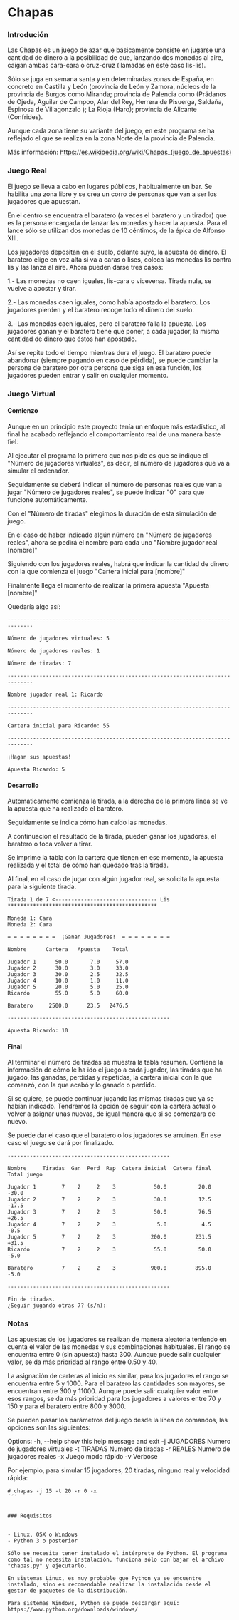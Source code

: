 Chapas
======



### Introdución

Las Chapas es un juego de azar que básicamente consiste en jugarse una cantidad de dinero a la posibilidad de que, lanzando dos monedas al aire, caigan ambas cara-cara o cruz-cruz (llamadas en este caso lis-lis).

Sólo se juga en semana santa y en determinadas zonas de España, en concreto  en Castilla y León (provincia de León y Zamora, núcleos de la provincia de Burgos como Miranda; provincia de Palencia como (Prádanos de Ojeda, Aguilar de Campoo, Alar del Rey, Herrera de Pisuerga, Saldaña, Espinosa de Villagonzalo ); La Rioja (Haro); provincia de Alicante (Confrides).

Aunque cada zona tiene su variante del juego, en este programa se ha reflejado el que se realiza en la zona Norte de la provincia de Palencia.

Más información:
https://es.wikipedia.org/wiki/Chapas_(juego_de_apuestas)



### Juego Real

El juego se lleva a cabo en lugares públicos, habitualmente un bar. Se habilita una zona libre y se crea un corro de personas que van a ser los jugadores que apuestan.

En el centro se encuentra el baratero (a veces el baratero y un tirador) que es la persona encargada de lanzar las monedas y hacer la apuesta. Para el lance sólo se utilizan dos monedas de 10 céntimos, de la épica de Alfonso XIII.

Los jugadores depositan en el suelo, delante suyo, la apuesta de dinero. El baratero elige en voz alta si va a caras o lises, coloca las monedas lis contra lis y las lanza al aire. Ahora pueden darse tres casos:

1.- Las monedas no caen iguales, lis-cara o viceversa. Tirada nula, se vuelve a apostar y tirar.

2.- Las monedas caen iguales, como había apostado el baratero. Los jugadores pierden y el baratero recoge todo el dinero del suelo.

3.- Las monedas caen iguales, pero el baratero falla la apuesta. Los jugadores ganan y el baratero tiene que poner, a cada jugador, la misma cantidad de dinero que éstos han apostado.

Así se repite todo el tiempo mientras dura el juego. El baratero puede  abandonar (siempre pagando en caso de pérdida), se puede cambiar la persona de baratero por otra persona que siga en esa función, los jugadores pueden entrar y salir en cualquier momento.



### Juego Virtual



#### Comienzo

Aunque en un principio este proyecto tenía un enfoque más estadístico, al final ha acabado reflejando el comportamiento real de una manera baste fiel.

Al ejecutar el programa lo primero que nos pide es que se indique el "Número de jugadores virtuales", es decir, el número de jugadores que va a simular el ordenador.

Seguidamente se deberá indicar el número de personas reales que van a jugar "Número de jugadores reales", se puede indicar "0" para que funcione automáticamente.

Con el "Número de tiradas" elegimos la duración de esta simulación de juego. 

En el caso de haber indicado algún número en "Número de jugadores reales", ahora se pedirá el nombre para cada uno "Nombre jugador real [nombre]"

Siguiendo con los jugadores reales, habrá que indicar la cantidad de dinero con la que comienza el juego "Cartera inicial para [nombre]"

Finalmente llega el momento de realizar la primera apuesta "Apuesta [nombre]"

Quedaría algo así:
```
------------------------------------------------------------------------------

Número de jugadores virtuales: 5

Número de jugadores reales: 1

Número de tiradas: 7

------------------------------------------------------------------------------

Nombre jugador real 1: Ricardo

------------------------------------------------------------------------------

Cartera inicial para Ricardo: 55

------------------------------------------------------------------------------

¡Hagan sus apuestas!

Apuesta Ricardo: 5
```



#### Desarrollo

Automaticamente comienza la tirada, a la derecha de la primera línea se ve la apuesta que ha realizado el baratero.

Seguidamente se indica cómo han caído las monedas.

A continuación el resultado de la tirada, pueden ganar los jugadores, el baratero o toca volver a tirar.

Se imprime la tabla con la cartera que tienen en ese momento, la apuesta realizada y el total de cómo han quedado tras la tirada.

Al final, en el caso de jugar con algún jugador real, se solicita la apuesta para la siguiente tirada.

```
Tirada 1 de 7 <-------------------------------- Lis
***********************************************

Moneda 1: Cara
Moneda 2: Cara

= = = = = = = =  ¡Ganan Jugadores!  = = = = = = = =

Nombre      Cartera   Apuesta    Total   
                                         
Jugador 1      50.0       7.0     57.0   
Jugador 2      30.0       3.0     33.0   
Jugador 3      30.0       2.5     32.5   
Jugador 4      10.0       1.0     11.0   
Jugador 5      20.0       5.0     25.0   
Ricardo        55.0       5.0     60.0   
                                         
Baratero     2500.0      23.5   2476.5   

---------------------------------------------------

Apuesta Ricardo: 10
```



#### Final

Al terminar el número de tiradas se muestra la tabla resumen. Contiene la información de cómo le ha ido el juego a cada jugador, las tiradas que ha jugado, las ganadas, perdidas y repetidas, la cartera inicial con la que comenzó, con la que acabó y lo ganado o perdido.

Si se quiere, se puede continuar jugando las mismas tiradas que ya se habían indicado. Tendremos la opción de seguir con la cartera actual o volver a asignar unas nuevas, de igual manera que si se comenzara de nuevo.

Se puede dar el caso que el baratero o los jugadores se arruinen. En ese caso el juego se dará por finalizado.
```
---------------------------------------------------

Nombre     Tiradas  Gan  Perd  Rep  Catera inicial  Catera final  Total juego
                                                                             
Jugador 1        7    2     2    3            50.0          20.0        -30.0
Jugador 2        7    2     2    3            30.0          12.5        -17.5
Jugador 3        7    2     2    3            50.0          76.5        +26.5
Jugador 4        7    2     2    3             5.0           4.5         -0.5
Jugador 5        7    2     2    3           200.0         231.5        +31.5
Ricardo          7    2     2    3            55.0          50.0         -5.0
                                                                             
Baratero         7    2     2    3           900.0         895.0         -5.0

---------------------------------------------------

Fin de tiradas.
¿Seguir jugando otras 7? (s/n):
```




### Notas

Las apuestas de los jugadores se realizan de manera aleatoria teníendo en cuenta el valor de las monedas y sus combinaciones habituales. El rango se encuentra entre 0 (sin apuesta) hasta 300. Aunque puede salir cualquier valor, se da más prioridad al rango entre 0.50 y 40.

La asignación de carteras al inicio es similar, para los jugadores el rango se encuentra entre 5 y 1000. Para el baratero las cantidades son mayores, se encuentran entre 300 y 11000. Aunque puede salir cualquier valor entre esos rangos, se da más prioridad para los jugadores a valores entre 70 y 150 y para el baratero entre 800 y 3000.  

Se pueden pasar los parámetros del juego desde la línea de comandos, las opciones son las siguientes:

Options:
  -h, --help    show this help message and exit
  -j JUGADORES  Numero de jugadores virtuales
  -t TIRADAS    Numero de tiradas
  -r REALES     Numero de jugadores reales
  -x            Juego modo rápido
  -v            Verbose

Por ejemplo, para simular 15 jugadores, 20 tiradas, ninguno real y velocidad rápida:
```
# chapas -j 15 -t 20 -r 0 -x
´´´


### Requisitos


- Linux, OSX o Windows
- Python 3 o posterior

Sólo se necesita tener instalado el intérprete de Python. El programa como tal no necesita instalación, funciona sólo con bajar el archivo "chapas.py" y ejecutarlo. 

En sistemas Linux, es muy probable que Python ya se encuentre instalado, sino es recomendable realizar la instalación desde el gestor de paquetes de la distribución.

Para sistemas Windows, Python se puede descargar aquí:
https://www.python.org/downloads/windows/
